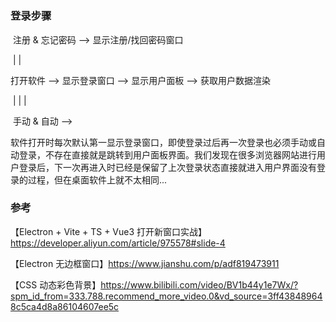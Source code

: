 #

### 登录步骤

​ 注册 & 忘记密码 ——> 显示注册/找回密码窗口

​ | |

打开软件 ——> 显示登录窗口 ——> 显示用户面板 ——> 获取用户数据渲染

​ | | |

​ 手动 & 自动 ——>

软件打开时每次默认第一显示登录窗口，即使登录过后再一次登录也必须手动或自动登录，不存在直接就是跳转到用户面板界面。我们发现在很多浏览器网站进行用户登录后，下一次再进入时已经是保留了上次登录状态直接就进入用户界面没有登录的过程，但在桌面软件上就不太相同...

### 参考

【Electron + Vite + TS + Vue3 打开新窗口实战】<https://developer.aliyun.com/article/975578#slide-4>

【Electron 无边框窗口】<https://www.jianshu.com/p/adf819473911>

【CSS 动态彩色背景】<https://www.bilibili.com/video/BV1b44y1e7Wx/?spm_id_from=333.788.recommend_more_video.0&vd_source=3ff438489648c5ca4d8a86104607ee5c>
